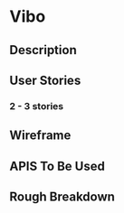 # Vibo

## Description

## User Stories

### 2 - 3 stories

## Wireframe

## APIS To Be Used

## Rough Breakdown

